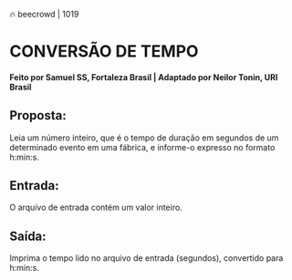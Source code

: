 🔥 beecrowd | 1019
# CONVERSÃO DE TEMPO
#### Feito por Samuel SS, Fortaleza  Brasil | Adaptado por Neilor Tonin, URI  Brasil

## Proposta:
Leia um número inteiro, que é o tempo de duração em segundos de um determinado evento em uma fábrica, e informe-o expresso no formato h:min:s.

## Entrada:
O arquivo de entrada contém um valor inteiro.

## Saída:
Imprima o tempo lido no arquivo de entrada (segundos), convertido para h:min:s.

